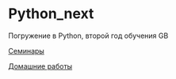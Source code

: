 # Python_next

Погружение в Python, второй год обучения GB

[Семинары](https://github.com/Let0Pda/Python_next/tree/main/Seminars)

[Домашние работы](https://github.com/Let0Pda/Python_next/blob/main/Homework/README.md)
